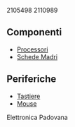 2105498
2110989
## Componenti
- [Processori](componenti/processori.md)
- [Schede Madri](componenti/schede_madri.md)

## Periferiche
- [Tastiere](periferiche/tastiere.md)
- [Mouse](periferiche/mouse.md)

Elettronica Padovana
